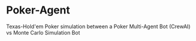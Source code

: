 # Poker-Agent

Texas-Hold'em Poker simulation between a Poker Multi-Agent Bot (CrewAI) vs Monte Carlo Simulation Bot